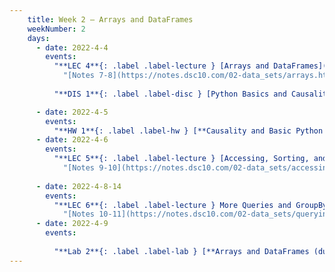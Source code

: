 ```yaml
---
    title: Week 2 – Arrays and DataFrames
    weekNumber: 2
    days:
      - date: 2022-4-4
        events:
          "**LEC 4**{: .label .label-lecture } [Arrays and DataFrames](http://datahub.ucsd.edu/user-redirect/git-sync?repo=https://github.com/dsc-courses/dsc10-2022-sp&subPath=lectures/lec04/lecture04.ipynb) ":
            "[Notes 7-8](https://notes.dsc10.com/02-data_sets/arrays.html)"
                
          "**DIS 1**{: .label .label-disc } [Python Basics and Causality](http://datahub.ucsd.edu/user-redirect/git-sync?repo=https://github.com/dsc-courses/dsc10-2022-sp&subPath=discussions/01-python_basics/discussion.ipynb) ":

      - date: 2022-4-5
        events:
          "**HW 1**{: .label .label-hw } [**Causality and Basic Python (due 11:59pm)**](http://datahub.ucsd.edu/user-redirect/git-sync?repo=https://github.com/dsc-courses/dsc10-2022-sp&subPath=homeworks/01-causality/homework1.ipynb)":
      - date: 2022-4-6
        events:
          "**LEC 5**{: .label .label-lecture } [Accessing, Sorting, and Querying](http://datahub.ucsd.edu/user-redirect/git-sync?repo=https://github.com/dsc-courses/dsc10-2022-sp&subPath=lectures/lec05/lecture05.ipynb) ":
            "[Notes 9-10](https://notes.dsc10.com/02-data_sets/accessing.html)"
                
      - date: 2022-4-8-14
        events:
          "**LEC 6**{: .label .label-lecture } More Queries and GroupBy ":
            "[Notes 10-11](https://notes.dsc10.com/02-data_sets/querying.html)"
      - date: 2022-4-9
        events:
          
          "**Lab 2**{: .label .label-lab } [**Arrays and DataFrames (due 11:59pm)**](http://datahub.ucsd.edu/user-redirect/git-sync?repo=https://github.com/dsc-courses/dsc10-2022-sp&subPath=labs/02-arrays_dataframes/lab.ipynb)":
---
```

